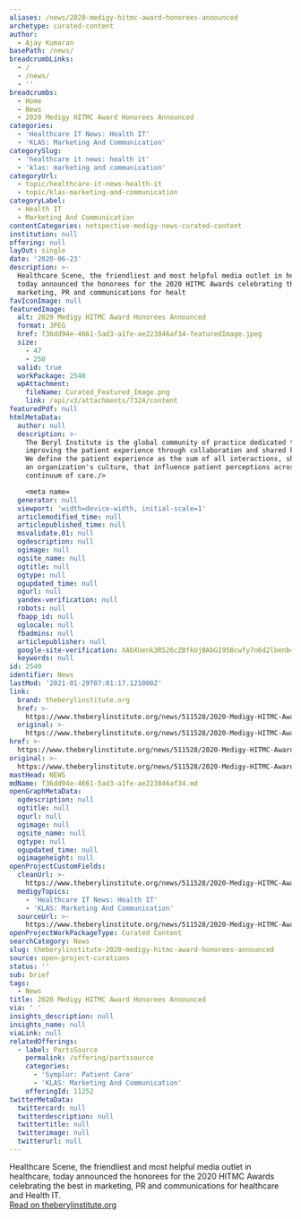 ```yaml
---
aliases: /news/2020-medigy-hitmc-award-honorees-announced
archetype: curated-content
author:
  - Ajay Kumaran
basePath: /news/
breadcrumbLinks:
  - /
  - /news/
  - ''
breadcrumbs:
  - Home
  - News
  - 2020 Medigy HITMC Award Honorees Announced
categories:
  - 'Healthcare IT News: Health IT'
  - 'KLAS: Marketing And Communication'
categorySlug:
  - 'healthcare it news: health it'
  - 'klas: marketing and communication'
categoryUrl:
  - topic/healthcare-it-news-health-it
  - topic/klas-marketing-and-communication
categoryLabel:
  - Health IT
  - Marketing And Communication
contentCategories: netspective-medigy-news-curated-content
institution: null
offering: null
layOut: single
date: '2020-06-23'
description: >-
  Healthcare Scene, the friendliest and most helpful media outlet in healthcare,
  today announced the honorees for the 2020 HITMC Awards celebrating the best in
  marketing, PR and communications for healt
favIconImage: null
featuredImage:
  alt: 2020 Medigy HITMC Award Honorees Announced
  format: JPEG
  href: f36dd94e-4661-5ad3-a1fe-ae223846af34-featuredImage.jpeg
  size:
    - 47
    - 250
  valid: true
  workPackage: 2540
  wpAttachment:
    fileName: Curated_Featured_Image.png
    link: /api/v3/attachments/7324/content
featuredPdf: null
htmlMetaData:
  author: null
  description: >-
    The Beryl Institute is the global community of practice dedicated to
    improving the patient experience through collaboration and shared knowledge.
    We define the patient experience as the sum of all interactions, shaped by
    an organization's culture, that influence patient perceptions across the
    continuum of care./>

    <meta name=
  generator: null
  viewport: 'width=device-width, initial-scale=1'
  articlemodified_time: null
  articlepublished_time: null
  msvalidate.01: null
  ogdescription: null
  ogimage: null
  ogsite_name: null
  ogtitle: null
  ogtype: null
  ogupdated_time: null
  ogurl: null
  yandex-verification: null
  robots: null
  fbapp_id: null
  oglocale: null
  fbadmins: null
  articlepublisher: null
  google-site-verification: XAbXUenk3R526cZBfkUjBAbGI95Bcwfy7n6d2lbenb4
  keywords: null
id: 2540
identifier: News
lastMod: '2021-01-29T07:01:17.121000Z'
link:
  brand: theberylinstitute.org
  href: >-
    https://www.theberylinstitute.org/news/511528/2020-Medigy-HITMC-Award-Honorees-Announced.htm
  original: >-
    https://www.theberylinstitute.org/news/511528/2020-Medigy-HITMC-Award-Honorees-Announced.htm
href: >-
  https://www.theberylinstitute.org/news/511528/2020-Medigy-HITMC-Award-Honorees-Announced.htm
original: >-
  https://www.theberylinstitute.org/news/511528/2020-Medigy-HITMC-Award-Honorees-Announced.htm
mastHead: NEWS
mdName: f36dd94e-4661-5ad3-a1fe-ae223846af34.md
openGraphMetaData:
  ogdescription: null
  ogtitle: null
  ogurl: null
  ogimage: null
  ogsite_name: null
  ogtype: null
  ogupdated_time: null
  ogimageheight: null
openProjectCustomFields:
  cleanUrl: >-
    https://www.theberylinstitute.org/news/511528/2020-Medigy-HITMC-Award-Honorees-Announced.htm
  medigyTopics:
    - 'Healthcare IT News: Health IT'
    - 'KLAS: Marketing And Communication'
  sourceUrl: >-
    https://www.theberylinstitute.org/news/511528/2020-Medigy-HITMC-Award-Honorees-Announced.htm
openProjectWorkPackageType: Curated Content
searchCategory: News
slug: theberylinstitute-2020-medigy-hitmc-award-honorees-announced
source: open-project-curations
status: ''
sub: brief
tags:
  - News
title: 2020 Medigy HITMC Award Honorees Announced
via: ' '
insights_description: null
insights_name: null
viaLink: null
relatedOfferings:
  - label: PartsSource
    permalink: /offering/partssource
    categories:
      - 'Symplur: Patient Care'
      - 'KLAS: Marketing And Communication'
    offeringId: 11252
twitterMetaData:
  twittercard: null
  twitterdescription: null
  twittertitle: null
  twitterimage: null
  twitterurl: null
---
```

<p>Healthcare Scene, the friendliest and most helpful media outlet in healthcare, today announced the honorees for the 2020 HITMC Awards celebrating the best in marketing, PR and communications for healthcare and Health IT.<br><a href="https://www.theberylinstitute.org/news/511528/2020-Medigy-HITMC-Award-Honorees-Announced.htm">Read on theberylinstitute.org</a></p>